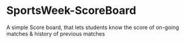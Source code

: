 # SportsWeek-ScoreBoard
A simple Score board, that lets students know the score of on-going matches &amp; history of previous matches
